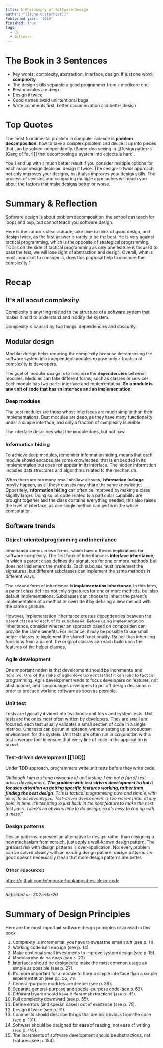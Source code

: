 ```yaml
---
title: A Philosophy of Software Design
author: "[[John Ousterhout]]"
Published year: "2018"
finished: true
tags:
  - CS
  - Software
---
```


# The Book in 3 Sentences

- Key words: complexity, abstraction, interface, design. If just one word: **complexity**
- The design skills separate a good programmer from a mediocre one.
- Best modules are deep
- Design it twice
- Good names avoid unintentional bugs
- Write comments first, better documentation and better design
# Top Quotes

The most fundamental problem in computer science is **problem decomposition**: how to take a complex problem and divide it up into pieces that can be solved independently. (Same idea seeing in [[Design patterns (Gang of four)]] that decomposing a system into objects is hard).

You’ll end up with a much better result if you consider multiple options for each major design decision: design it twice. The design-it-twice approach not only improves your designs, but it also
improves your design skills. The process of devising and comparing multiple approaches will teach you about the factors that make designs better or worse.

# Summary & Reflection

Software design is about problem decomposition, the school can teach for loops and oop, but cannot teach you software design.

Here is the author's clear attitude, take time to think of good design, and design twice, as the first answer is rarely to be the best. He is very against tactical programming, which is the opposite of strategical programming. TDD is on the side of tactical programming as only one feature is focused to pass the test, we will lose sight of abstraction and design. Overall, what is most important to consider is, does this proposal help to minimize the complexity ?

# Recap
## It's all about complexity

Complexity is anything related to the structure of a software system that makes it hard to understand and modify the system.

Complexity is caused by two things: dependencies and obscurity.

## Modular design
Modular design helps reducing the complexity because decomposing the software system into independent modules expose only a fraction of complexity to developers. 

The goal of modular design is to minimize the **dependencies** between modules. Modules can take different forms, such as classes or services. Each module has two parts: interface and implementation. **So a module is any unit of code that has an interface and an implementation**.

### Deep modules
The best modules are those whose interfaces are much simpler than their implementations. Best modules are deep, as they have many functionality under a simple interface, and only a fraction of complexity is visible.

The interface describes what the module does, but not how.

### Information hiding
To achieve deep modules, remember information hiding, means that each module should encapsulate some knowledges, that is embedded in its implementation but does not appear in its interface. The hidden information includes data structures and algorithms related to the
mechanism.

When there are too many small shallow classes, **information leakage** mostly happen, as all those classes may share the same knowledge. Oppositely, **information hiding** can often be improved by making a class slightly larger. Doing so, all code related to a particular capability are brought together and the class contains everything needed, this also raises the level of interface, as one single method can perform the whole computation.


## Software trends
### Object-oriented programming and inheritance
Inheritance comes in two forms, which have different implications for software complexity. The first form of inheritance is **interface inheritance**, in which a parent class defines the signatures for one or more methods, but does not implement the methods. Each subclass must implement the signatures, but different subclasses can implement the same methods in different ways.

The second form of inheritance is **implementation inheritance**. In this form, a parent class defines not only signatures for one or more methods, but also default implementations. Subclasses can choose to inherit the parent’s implementation of a method or override it by defining a new method with the same signature.

However, implementation inheritance creates dependencies between the parent class and each of its subclasses. Before using implementation inheritance, consider whether an approach based on composition can provide the same benefits. For instance, it may be possible to use small helper classes to implement the shared functionality. Rather than inheriting functions from a parent, the original classes can each build upon the features of the helper classes.

### Agile development

One important notion is that development should be incremental and iterative. One of the risks of agile development is that it can lead to tactical programming. Agile development tends to focus developers on features, not abstractions, and it encourages developers to put off design decisions in order to produce working software as soon as possible.

### Unit test
Tests are typically divided into two kinds: unit tests and system tests. Unit tests are the ones most often written by developers. They are small and focused: each test usually validates a small section of code in a single method. Unit tests can be run in isolation, without setting up a production environment for the system. Unit tests are often run in conjunction with a test coverage tool to ensure that every line of code in the application is tested.

### Test-driven development [[TDD]]
Under TDD approach, programmers write unit tests before they write code.

*"Although I am a strong advocate of unit testing, I am not a fan of test-driven development. **The problem with test-driven development is that it focuses attention on getting specific features working, rather than finding the best design**. This is tactical programming pure and simple, with all of its disadvantages. Test-driven development is too incremental: at any point in time, it’s tempting to just hack in the next feature to make the next test pass. There’s no obvious time to do design, so it’s easy to end up with a mess."*

### Design patterns
Design patterns represent an alternative to design: rather than designing a new mechanism from scratch, just apply a well-known design pattern. The greatest risk with design patterns is over-application. Not every problem can be solved cleanly with an existing design pattern; design patterns are good doesn’t necessarily mean that more design patterns are better.

### Other resources
https://github.com/johnousterhout/aposd-vs-clean-code


---
*Reflected on: 2025-05-20*


# Summary of Design Principles

Here are the most important software design principles discussed in this book:
1. Complexity is incremental: you have to sweat the small stuff (see p. 11).
2. Working code isn’t enough (see p. 14).
3. Make continual small investments to improve system design (see p. 15).
4. Modules should be deep (see p. 22)
5. Interfaces should be designed to make the most common usage as simple as
possible (see p. 27).
6. It’s more important for a module to have a simple interface than a simple
implementation (see pp. 55, 71).
7. General-purpose modules are deeper (see p. 39).
8. Separate general-purpose and special-purpose code (see p. 62).
9. Different layers should have different abstractions (see p. 45).
10. Pull complexity downward (see p. 55).
11. Define errors (and special cases) out of existence (see p. 79).
12. Design it twice (see p. 91).
13. Comments should describe things that are not obvious from the code (see p.
101).
14. Software should be designed for ease of reading, not ease of writing (see p.
149).
15. The increments of software development should be abstractions, not
features (see p. 154).